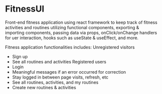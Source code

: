 # FitnessUI

Front-end fitness application using react framework to keep track of fitness activities and routines utilizing functional components, exporting & importing components, passing data via props, onClick/onChange handlers for uer interaction, hooks such as useState & useEffect, and more.

Fitness application functionalities includes:
Unregistered visitors
- Sign up
- See all routines and activities
Registered users
- Login 
- Meaningful messages if an error occurred for correction
- Stay logged in between page visits, refresh, etc
- See all routines, activities, and my routines
- Create new routines & activities

